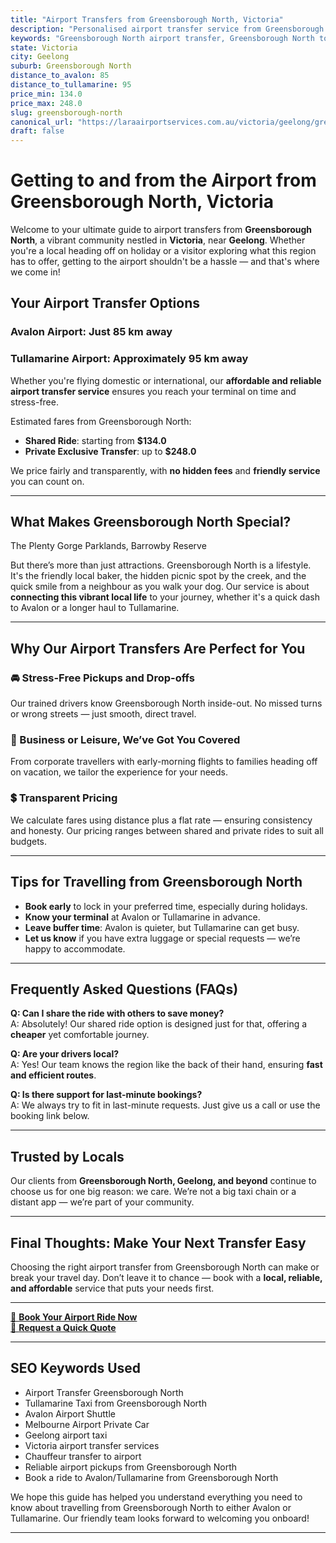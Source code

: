 ```yaml
---
title: "Airport Transfers from Greensborough North, Victoria"
description: "Personalised airport transfer service from Greensborough North to Avalon and Tullamarine airports. Enjoy a smooth, affordable ride with us!"
keywords: "Greensborough North airport transfer, Greensborough North to Tullamarine, Greensborough North to Avalon, airport taxi Greensborough North, private airport transfer Greensborough North, shared ride Greensborough North, Greensborough North transfers, airport shuttle Greensborough North, book Greensborough North airport taxi, affordable Greensborough North airport transfer, Greensborough North airport transfer service, airport transfer Geelong, airport transfer Melbourne, Melbourne airport taxi, airport transfers Victoria, Tullamarine airport shuttle, Avalon airport transfers, Melbourne private transfer, airport transport services Melbourne"
state: Victoria
city: Geelong
suburb: Greensborough North
distance_to_avalon: 85
distance_to_tullamarine: 95
price_min: 134.0
price_max: 248.0
slug: greensborough-north
canonical_url: "https://laraairportservices.com.au/victoria/geelong/greensborough-north/"
draft: false
---
```


# Getting to and from the Airport from Greensborough North, Victoria

Welcome to your ultimate guide to airport transfers from **Greensborough North**, a vibrant community nestled in **Victoria**, near **Geelong**. Whether you're a local heading off on holiday or a visitor exploring what this region has to offer, getting to the airport shouldn't be a hassle — and that's where we come in!

## Your Airport Transfer Options

### Avalon Airport: Just 85 km away  
### Tullamarine Airport: Approximately 95 km away

Whether you're flying domestic or international, our **affordable and reliable airport transfer service** ensures you reach your terminal on time and stress-free.

Estimated fares from Greensborough North:
- **Shared Ride**: starting from **$134.0**
- **Private Exclusive Transfer**: up to **$248.0**

We price fairly and transparently, with **no hidden fees** and **friendly service** you can count on.

---

## What Makes Greensborough North Special?

The Plenty Gorge Parklands, Barrowby Reserve

But there’s more than just attractions. Greensborough North is a lifestyle. It's the friendly local baker, the hidden picnic spot by the creek, and the quick smile from a neighbour as you walk your dog. Our service is about **connecting this vibrant local life** to your journey, whether it's a quick dash to Avalon or a longer haul to Tullamarine.

---

## Why Our Airport Transfers Are Perfect for You

### 🚘 Stress-Free Pickups and Drop-offs
Our trained drivers know Greensborough North inside-out. No missed turns or wrong streets — just smooth, direct travel.

### 💼 Business or Leisure, We’ve Got You Covered
From corporate travellers with early-morning flights to families heading off on vacation, we tailor the experience for your needs.

### 💲 Transparent Pricing
We calculate fares using distance plus a flat rate — ensuring consistency and honesty. Our pricing ranges between shared and private rides to suit all budgets.

---

## Tips for Travelling from Greensborough North

- **Book early** to lock in your preferred time, especially during holidays.
- **Know your terminal** at Avalon or Tullamarine in advance.
- **Leave buffer time**: Avalon is quieter, but Tullamarine can get busy.
- **Let us know** if you have extra luggage or special requests — we’re happy to accommodate.

---

## Frequently Asked Questions (FAQs)

**Q: Can I share the ride with others to save money?**  
A: Absolutely! Our shared ride option is designed just for that, offering a **cheaper** yet comfortable journey.

**Q: Are your drivers local?**  
A: Yes! Our team knows the region like the back of their hand, ensuring **fast and efficient routes**.

**Q: Is there support for last-minute bookings?**  
A: We always try to fit in last-minute requests. Just give us a call or use the booking link below.

---

## Trusted by Locals

Our clients from **Greensborough North, Geelong, and beyond** continue to choose us for one big reason: we care. We’re not a big taxi chain or a distant app — we’re part of your community.

---

## Final Thoughts: Make Your Next Transfer Easy

Choosing the right airport transfer from Greensborough North can make or break your travel day. Don’t leave it to chance — book with a **local, reliable, and affordable** service that puts your needs first.

---

[📅 **Book Your Airport Ride Now**](https://laraairportservices.square.site/s/appointments)  
[📧 **Request a Quick Quote**](https://laraairportservices.square.site/contact-us)

---

## SEO Keywords Used
- Airport Transfer Greensborough North
- Tullamarine Taxi from Greensborough North
- Avalon Airport Shuttle
- Melbourne Airport Private Car
- Geelong airport taxi
- Victoria airport transfer services
- Chauffeur transfer to airport
- Reliable airport pickups from Greensborough North
- Book a ride to Avalon/Tullamarine from Greensborough North

We hope this guide has helped you understand everything you need to know about travelling from Greensborough North to either Avalon or Tullamarine. Our friendly team looks forward to welcoming you onboard!

---
